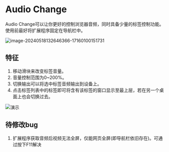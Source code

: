 # Audio Change

Audio Change可以让你更好的控制浏览器音频，同时具备少量的标签控制功能。使用前最好将扩展程序固定在导航栏中。

![image-20240518132646366-17160100151731](https://github.com/YiMlT/Audio-Change/assets/96478081/c8b045f6-ac7f-4cc6-b8ec-3dbdb45e7139)

## 特征

1. 移动滑块来改变标签音量。
2. 音量控制范围为0~200%。
3. 切换输出可以将选中标签音频输出到设备上。
4. 点击标签列表中的标签即可将含有该标签的窗口显示至最上层，若在另一个桌面上也会切换过去。

![演示](https://github.com/YiMlT/Audio-Change/assets/96478081/640b163f-37e1-4d1a-b8a9-2b4d9b6234b5)


## 待修改bug

1. 扩展程序获取音频后视频无法全屏，仅能网页全屏(即导航栏依旧存在)。可通过按下F11解决
